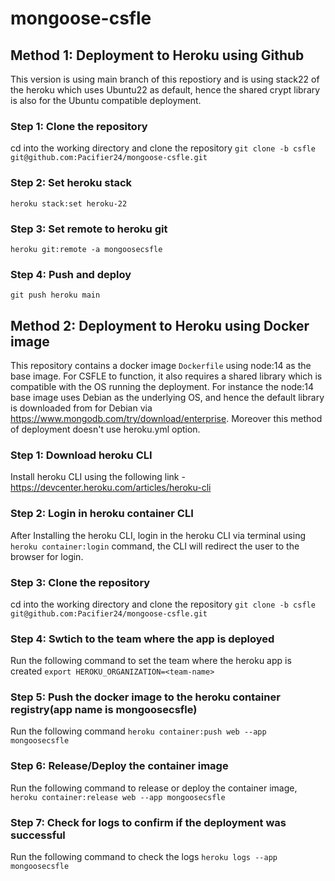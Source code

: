 # mongoose-csfle

## Method 1: Deployment to Heroku using Github

This version is using main branch of this repostiory and is using stack22 of the heroku which uses Ubuntu22 as default, hence the shared crypt library is also for the Ubuntu compatible deployment. 

### Step 1: Clone the repository
cd into the working directory and clone the repository `git clone -b csfle git@github.com:Pacifier24/mongoose-csfle.git`

### Step 2: Set heroku stack 
`heroku stack:set heroku-22`

### Step 3: Set remote to heroku git
`heroku git:remote -a mongoosecsfle`

### Step 4: Push and deploy
`git push heroku main`


## Method 2: Deployment to Heroku using Docker image

This repository contains a docker image `Dockerfile` using node:14 as the base image. For CSFLE to function, it also requires a shared library which is compatible
with the OS running the deployment. For instance the node:14 base image uses Debian as the underlying OS, and hence the default library is downloaded from for Debian
via https://www.mongodb.com/try/download/enterprise. Moreover this method of deployment doesn't use heroku.yml option.

### Step 1: Download heroku CLI
Install heroku CLI using the following link - https://devcenter.heroku.com/articles/heroku-cli

### Step 2: Login in heroku container CLI
After Installing the heroku CLI, login in the heroku CLI via terminal using `heroku container:login` command, the CLI will redirect the user to the browser for login. 

### Step 3: Clone the repository
cd into the working directory and clone the repository `git clone -b csfle git@github.com:Pacifier24/mongoose-csfle.git`

### Step 4: Swtich to the team where the app is deployed
Run the following command to set the team where the heroku app is created `export HEROKU_ORGANIZATION=<team-name>`

### Step 5: Push the docker image to the heroku container registry(app name is mongoosecsfle)
Run the following command `heroku container:push web --app mongoosecsfle`

### Step 6: Release/Deploy the container image
Run the following command to release or deploy the container image, `heroku container:release web --app mongoosecsfle`

### Step 7: Check for logs to confirm if the deployment was successful 
Run the following command to check the logs `heroku logs --app mongoosecsfle`
